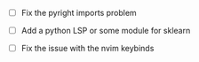 - [ ] Fix the pyright imports problem

- [ ] Add a python LSP or some module for sklearn

- [ ] Fix the issue with the nvim keybinds
